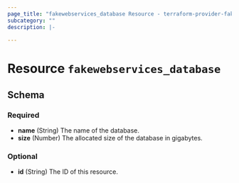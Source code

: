 ```yaml
---
page_title: "fakewebservices_database Resource - terraform-provider-fakewebservices"
subcategory: ""
description: |-
  
---
```


# Resource `fakewebservices_database`





## Schema

### Required

- **name** (String) The name of the database.
- **size** (Number) The allocated size of the database in gigabytes.

### Optional

- **id** (String) The ID of this resource.


